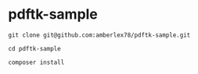 # pdftk-sample

`git clone git@github.com:amberlex78/pdftk-sample.git`

`cd pdftk-sample`

`composer install`
